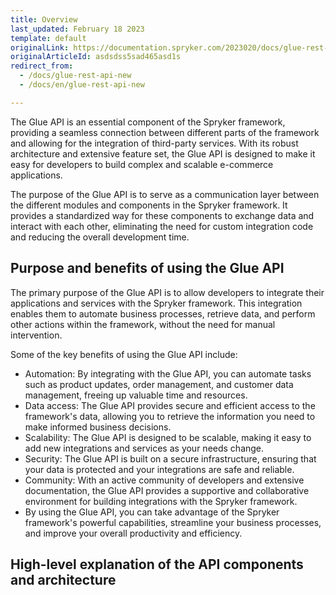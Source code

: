 ```yaml
---
title: Overview
last_updated: February 18 2023
template: default
originalLink: https://documentation.spryker.com/2023020/docs/glue-rest-api-new
originalArticleId: asdsdss5sad465asd1s
redirect_from:
  - /docs/glue-rest-api-new
  - /docs/en/glue-rest-api-new

---
```


The Glue API is an essential component of the Spryker framework, providing a seamless connection between different parts of the framework and allowing for the integration of third-party services. With its robust architecture and extensive feature set, the Glue API is designed to make it easy for developers to build complex and scalable e-commerce applications.

The purpose of the Glue API is to serve as a communication layer between the different modules and components in the Spryker framework. It provides a standardized way for these components to exchange data and interact with each other, eliminating the need for custom integration code and reducing the overall development time.

## Purpose and benefits of using the Glue API

The primary purpose of the Glue API is to allow developers to integrate their applications and services with the Spryker framework. This integration enables them to automate business processes, retrieve data, and perform other actions within the framework, without the need for manual intervention.

Some of the key benefits of using the Glue API include:

- Automation: By integrating with the Glue API, you can automate tasks such as product updates, order management, and customer data management, freeing up valuable time and resources.
- Data access: The Glue API provides secure and efficient access to the framework's data, allowing you to retrieve the information you need to make informed business decisions.
- Scalability: The Glue API is designed to be scalable, making it easy to add new integrations and services as your needs change.
- Security: The Glue API is built on a secure infrastructure, ensuring that your data is protected and your integrations are safe and reliable.
- Community: With an active community of developers and extensive documentation, the Glue API provides a supportive and collaborative environment for building integrations with the Spryker framework.
- By using the Glue API, you can take advantage of the Spryker framework's powerful capabilities, streamline your business processes, and improve your overall productivity and efficiency.


## High-level explanation of the API components and architecture
